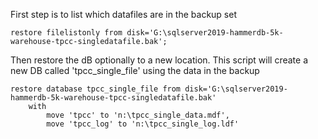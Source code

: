 First step is to list which datafiles are in the backup set
```
restore filelistonly from disk='G:\sqlserver2019-hammerdb-5k-warehouse-tpcc-singledatafile.bak';
```

Then restore the dB optionally to a new location.  This script will create a new DB called 'tpcc_single_file' using the data in the backup
```
restore database tpcc_single_file from disk='G:\sqlserver2019-hammerdb-5k-warehouse-tpcc-singledatafile.bak'
	with 
		move 'tpcc' to 'n:\tpcc_single_data.mdf',
		move 'tpcc_log' to 'n:\tpcc_single_log.ldf'
```    
